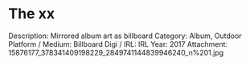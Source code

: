 # The xx

Description: Mirrored album art as billboard
Category: Album, Outdoor
Platform / Medium: Billboard
Digi / IRL: IRL
Year: 2017
Attachment: 15876177_378341409198229_2849741144839946240_n%201.jpg